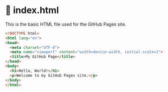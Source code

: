 # 📄 index.html

This is the basic HTML file used for the GitHub Pages site.

```html
<!DOCTYPE html>
<html lang="en">
<head>
  <meta charset="UTF-8">
  <meta name="viewport" content="width=device-width, initial-scale=1">
  <title>My GitHub Page</title>
</head>
<body>
  <h1>Hello, World!</h1>
  <p>Welcome to my GitHub Pages site.</p>
</body>
</html>
